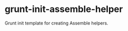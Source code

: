 grunt-init-assemble-helper
==========================

Grunt init template for creating Assemble helpers.
